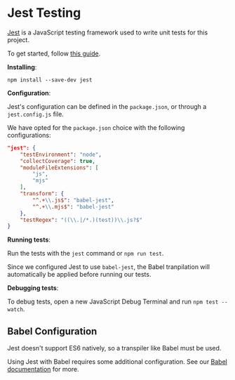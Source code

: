 # Jest Testing

[Jest](https://jestjs.io/) is a JavaScript testing framework used to write unit tests for this project.

To get started, follow [this guide](https://jestjs.io/docs/getting-started).

**Installing**:

```cli
npm install --save-dev jest
```

**Configuration**:

Jest's configuration can be defined in the `package.json`, or through a `jest.config.js` file.

We have opted for the `package.json` choice with the following configurations:

```json
"jest": {
    "testEnvironment": "node",
    "collectCoverage": true,
    "moduleFileExtensions": [
        "js",
        "mjs"
    ],
    "transform": {
        "^.+\\.js$": "babel-jest",
        "^.+\\.mjs$": "babel-jest"
    },
    "testRegex": "((\\.|/*.)(test))\\.js?$"
}
```

**Running tests**:

Run the tests with the `jest` command or `npm run test`.

Since we configured Jest to use `babel-jest`, the Babel tranpilation will automatically be applied before running our tests.

**Debugging tests**:

To debug tests, open a new JavaScript Debug Terminal and run `npm test --watch`.

## Babel Configuration

Jest doesn't support ES6 natively, so a transpiler like Babel must be used.

Using Jest with Babel requires some additional configuration. See our [Babel documentation](./babel.md) for more.
